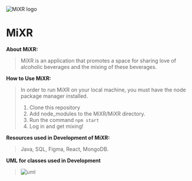 ![MiXR logo](https://github.com/CodingCapybaras/MiXR/blob/main/diagrams/MiXR%20Logo%20(White).jpeg)
# MiXR
**About MiXR:**
> MiXR is an application that promotes a space for sharing love of alcoholic beverages and the mixing of these beverages.

**How to Use MiXR:**
> In order to run MiXR on your local machine, you must have the node package manager installed. 
> 1. Clone this repository
> 2. Add node_modules to the MiXR/MiXR directory.
> 3. Run the command ```npm start```
> 4. Log in and get mixing!

**Resources used in Development of MiXR:**
> Java, SQL, Figma, React, MongoDB.

**UML for classes used in Development**
> ![uml](https://github.com/CodingCapybaras/MiXR/blob/main/diagrams/MiXR%20UML%20class%20diagram.jpeg)
